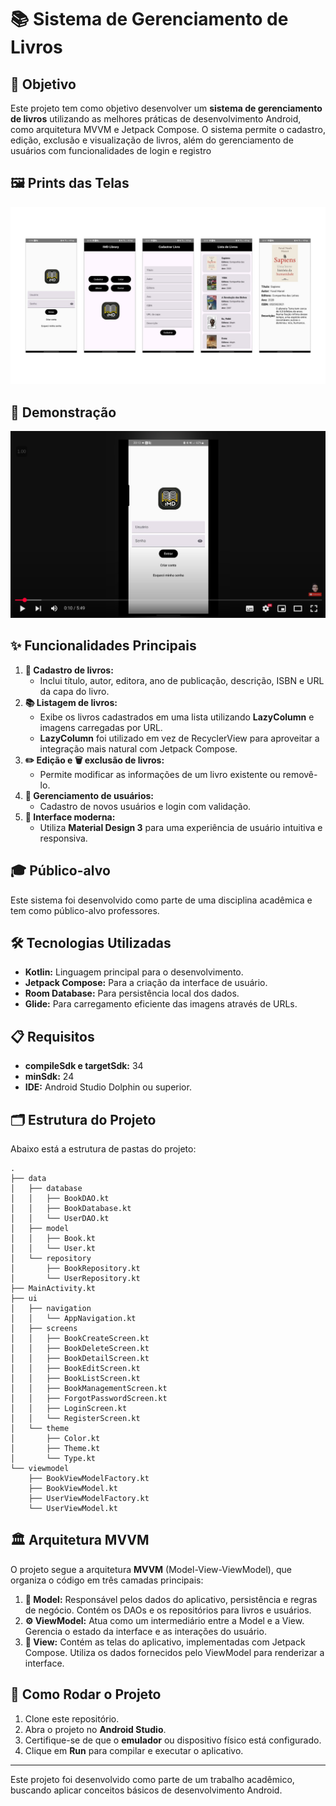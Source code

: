 # 📚 Sistema de Gerenciamento de Livros

## 🎯 Objetivo
Este projeto tem como objetivo desenvolver um **sistema de gerenciamento de livros** utilizando as melhores práticas de desenvolvimento Android, como arquitetura MVVM e Jetpack Compose. O sistema permite o cadastro, edição, exclusão e visualização de livros, além do gerenciamento de usuários com funcionalidades de login e registro

## 🖼️ Prints das Telas
![Telas](Telas.png)

## 🎥 Demonstração
[![Demonstração do Projeto](Demonstracao.png)](https://www.youtube.com/watch?v=1N90JNdKwsY&t=1s)

## ✨ Funcionalidades Principais
1. **📖 Cadastro de livros:**
   - Inclui título, autor, editora, ano de publicação, descrição, ISBN e URL da capa do livro.
2. **📚 Listagem de livros:**
   - Exibe os livros cadastrados em uma lista utilizando **LazyColumn** e imagens carregadas por URL.
   - **LazyColumn** foi utilizado em vez de RecyclerView para aproveitar a integração mais natural com Jetpack Compose.
3. **✏️ Edição e 🗑️ exclusão de livros:**
   - Permite modificar as informações de um livro existente ou removê-lo.
4. **👥 Gerenciamento de usuários:**
   - Cadastro de novos usuários e login com validação.
5. **🎨 Interface moderna:**
   - Utiliza **Material Design 3** para uma experiência de usuário intuitiva e responsiva.

## 🎓 Público-alvo
Este sistema foi desenvolvido como parte de uma disciplina acadêmica e tem como público-alvo professores.

## 🛠️ Tecnologias Utilizadas
- **Kotlin:** Linguagem principal para o desenvolvimento.
- **Jetpack Compose:** Para a criação da interface de usuário.
- **Room Database:** Para persistência local dos dados.
- **Glide:** Para carregamento eficiente das imagens através de URLs.

## 📋 Requisitos
- **compileSdk e targetSdk:** 34
- **minSdk:** 24
- **IDE:** Android Studio Dolphin ou superior.

## 🗂️ Estrutura do Projeto
Abaixo está a estrutura de pastas do projeto:
```
.
├── data
│   ├── database
│   │   ├── BookDAO.kt
│   │   ├── BookDatabase.kt
│   │   └── UserDAO.kt
│   ├── model
│   │   ├── Book.kt
│   │   └── User.kt
│   └── repository
│       ├── BookRepository.kt
│       └── UserRepository.kt
├── MainActivity.kt
├── ui
│   ├── navigation
│   │   └── AppNavigation.kt
│   ├── screens
│   │   ├── BookCreateScreen.kt
│   │   ├── BookDeleteScreen.kt
│   │   ├── BookDetailScreen.kt
│   │   ├── BookEditScreen.kt
│   │   ├── BookListScreen.kt
│   │   ├── BookManagementScreen.kt
│   │   ├── ForgotPasswordScreen.kt
│   │   ├── LoginScreen.kt
│   │   └── RegisterScreen.kt
│   └── theme
│       ├── Color.kt
│       ├── Theme.kt
│       └── Type.kt
└── viewmodel
    ├── BookViewModelFactory.kt
    ├── BookViewModel.kt
    ├── UserViewModelFactory.kt
    └── UserViewModel.kt
```

## 🏛️ Arquitetura MVVM
O projeto segue a arquitetura **MVVM** (Model-View-ViewModel), que organiza o código em três camadas principais:
1. **📂 Model:** Responsável pelos dados do aplicativo, persistência e regras de negócio. Contém os DAOs e os repositórios para livros e usuários.
2. **⚙️ ViewModel:** Atua como um intermediário entre a Model e a View. Gerencia o estado da interface e as interações do usuário.
3. **🎨 View:** Contém as telas do aplicativo, implementadas com Jetpack Compose. Utiliza os dados fornecidos pelo ViewModel para renderizar a interface.

## 🚀 Como Rodar o Projeto
1. Clone este repositório.
2. Abra o projeto no **Android Studio**.
3. Certifique-se de que o **emulador** ou dispositivo físico está configurado.
4. Clique em **Run** para compilar e executar o aplicativo.

---

Este projeto foi desenvolvido como parte de um trabalho acadêmico, buscando aplicar conceitos básicos de desenvolvimento Android.
